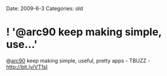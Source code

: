 Date: 2009-6-3
Categories: old

# ! '@arc90 keep making simple, use...'

@<a href="http://twitter.com/arc90">arc90</a> keep making simple, useful, pretty apps - TBUZZ - <a href="http://bit.ly/VT1sI" rel="nofollow">http://bit.ly/VT1sI</a>
